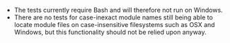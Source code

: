 * The tests currently require Bash and will therefore not run on Windows.
* There are no tests for case-inexact module names still being able to 
  locate module files on case-insensitive filesystems such as OSX and Windows,
  but this functionality should not be relied upon anyway.

